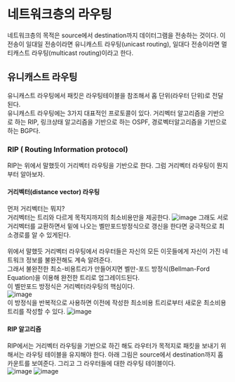 # 네트워크층의 라우팅

네트워크층의 목적은 source에서 destination까지 데이터그램을 전송하는 것이다. 이 전송이 일대일 전송이라면 유니캐스트 라우팅(unicast routing),
일대다 전송이라면 멀티캐스트 라우팅(multicast routing)이라고 한다. 

## 유니캐스트 라우팅
유니캐스트 라우팅에서 패킷은 라우팅테이블을 참조해서 홉 단위(라우터 단위)로 전달된다.<br>
유니캐스트 라우팅에는 3가지 대표적인 프로토콜이 있다. 거리벡터 알고리즘을 기반으로 하는 RIP, 링크상태 알고리즘을 기반으로 하는 OSPF, 경로벡터알고리즘을 
기반으로 하는 BGP다.

### RIP ( Routing Information protocol)
RIP는 위에서 말했듯이 거리벡터 라우팅을 기반으로 한다. 그럼 거리벡터 라우팅이 뭔지부터 알아보자.
#### 거리벡터(distance vector) 라우팅
먼저 거리벡터는 뭐지?<br>
거리벡터는 트리와 다르게 목적지까지의 최소비용만을 제공한다.
![image](https://user-images.githubusercontent.com/38284141/51239793-9f155700-19bd-11e9-9c47-7d0e3cdf4596.png)
그래도 서로 거리벡터를 교환하면서 밑에 나오는 벨만포드방정식으로 갱신을 한다면 궁극적으로 최소경로를 알 수 있게된다.<br>
<br>
위에서 말했듯 거리벡터 라우팅에서 라우터들은 자신의 모든 이웃들에게 자신이 가진 네트워크 정보를 불완전해도 계속 알려준다.<br>
그래서 불완전한 최소-비용트리가 만들어지면 벨만-포드 방정식(Bellman-Ford Equation)을 이용해 완전한 트리로 업그레이드된다.<br>
이 벨만포드 방정식은 거리벡터라우팅의 핵심이다. <br>
![image](https://user-images.githubusercontent.com/38284141/51239516-f49d3400-19bc-11e9-88cb-a04caabafe29.png)<br>
이 방정식을 반복적으로 사용하면 이전에 작성한 최소비용 트리로부터 새로운 최소비용 트리를 작성할 수 있다.
![image](https://user-images.githubusercontent.com/38284141/51241367-fec13180-19c0-11e9-9b7c-9c4bf16f0fd4.png)
<br>
#### RIP 알고리즘
RIP에서는 거리벡터 라우팅을 기반으로 하긴 해도 라우터가 목적지로 패킷을 보내기 위해서는 라우팅 테이블을 유지해야 한다.
아래 그림은 source에서 destination까지 홉 카운트를 보여준다. 그리고 그 라우터들에 대한 라우팅 테이블이다.<br>
![image](https://user-images.githubusercontent.com/38284141/51242165-a723c580-19c2-11e9-902c-93aa1958bb58.png)
![image](https://user-images.githubusercontent.com/38284141/51242341-14cff180-19c3-11e9-9c97-007a0d325a24.png)


